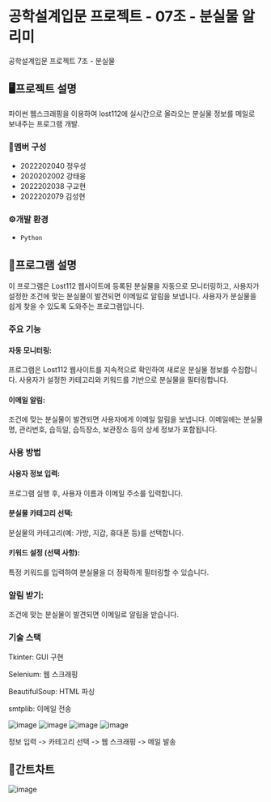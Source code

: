 # 공학설계입문 프로젝트 - 07조 - 분실물 알리미
공학설계입문 프로젝트 7조 - 분실물


## 🖥프로젝트 설명
파이썬 웹스크래핑을 이용하여 lost112에 실시간으로 올라오는 분실물 정보를 메일로 보내주는 프로그램 개발.


### 👥멤버 구성
- 2022202040 정우성
- 2020202002 강태웅
- 2022202038 구교현
- 2022202079 김성현


### ⚙개발 환경
- `Python`


## 📌프로그램 설명
이 프로그램은 Lost112 웹사이트에 등록된 분실물을 자동으로 모니터링하고, 사용자가 설정한 조건에 맞는 분실물이 발견되면 이메일로 알림을 보냅니다. 사용자가 분실물을 쉽게 찾을 수 있도록 도와주는 프로그램입니다.

### 주요 기능
#### 자동 모니터링:
프로그램은 Lost112 웹사이트를 지속적으로 확인하여 새로운 분실물 정보를 수집합니다.
사용자가 설정한 카테고리와 키워드를 기반으로 분실물을 필터링합니다.
#### 이메일 알림:
조건에 맞는 분실물이 발견되면 사용자에게 이메일 알림을 보냅니다.
이메일에는 분실물명, 관리번호, 습득일, 습득장소, 보관장소 등의 상세 정보가 포함됩니다.

### 사용 방법
#### 사용자 정보 입력:
프로그램 실행 후, 사용자 이름과 이메일 주소를 입력합니다.
#### 분실물 카테고리 선택:
분실물의 카테고리(예: 가방, 지갑, 휴대폰 등)를 선택합니다.
#### 키워드 설정 (선택 사항):
특정 키워드를 입력하여 분실물을 더 정확하게 필터링할 수 있습니다.
### 알림 받기:
조건에 맞는 분실물이 발견되면 이메일로 알림을 받습니다.

### 기술 스택

Tkinter: GUI 구현

Selenium: 웹 스크래핑

BeautifulSoup: HTML 파싱

smtplib: 이메일 전송


![image](https://user-images.githubusercontent.com/117130749/205504983-84ef9152-3eeb-469e-a4ea-bf1ce2efaf48.png)
![image](https://user-images.githubusercontent.com/117130749/205504994-447eeef4-de67-46f0-ba54-683098211ea1.png)
![image](https://user-images.githubusercontent.com/117130749/205505002-e28b4078-84d3-426c-8ccd-5b7e6d77b7a5.png)
![image](https://user-images.githubusercontent.com/117130749/205505016-b5d32a9b-aaaa-48cd-b40a-40265f2b90eb.png)

정보 입력 -> 카테고리 선택 -> 웹 스크래핑 -> 메일 발송


## 📆간트차트
![image](https://user-images.githubusercontent.com/117130749/205504942-cbde05ea-d637-4a86-ad34-6799ddcce7e1.png)
